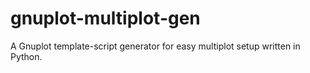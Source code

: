 # gnuplot-multiplot-gen
A Gnuplot template-script generator for easy multiplot setup written in Python.
